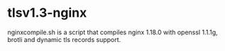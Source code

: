 # tlsv1.3-nginx

nginxcompile.sh is a script that compiles nginx 1.18.0 with openssl 1.1.1g, brotli and dynamic tls records support.
